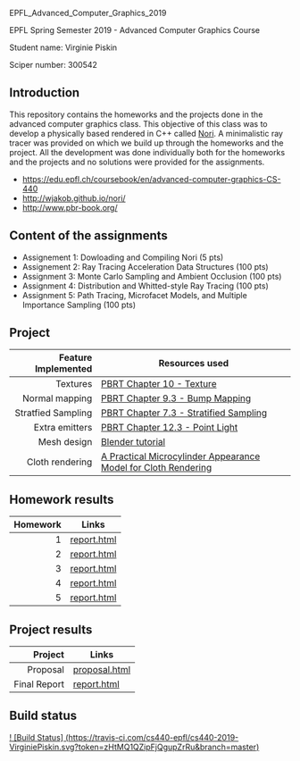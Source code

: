EPFL_Advanced_Computer_Graphics_2019

EPFL Spring Semester 2019 - Advanced Computer Graphics Course

Student name: Virginie Piskin

Sciper number: 300542

## Introduction

This repository contains the homeworks and the projects done in the advanced
computer graphics class. This objective of this class was to develop a physically
based rendered in C++ called [Nori](http://wjakob.github.io/nori/).
A minimalistic ray tracer was provided on which we build up through the homeworks
and the project. All the development was done individually both for the homeworks
and the projects and no solutions were provided for the assignments.

- https://edu.epfl.ch/coursebook/en/advanced-computer-graphics-CS-440
- http://wjakob.github.io/nori/
- http://www.pbr-book.org/

## Content of the assignments

- Assignement 1: Dowloading and Compiling Nori (5 pts)
- Assignement 2: Ray Tracing Acceleration Data Structures (100 pts)
- Assignment 3: Monte Carlo Sampling and Ambient Occlusion (100 pts)
- Assignment 4: Distribution and Whitted-style Ray Tracing (100 pts)
- Assignment 5: Path Tracing, Microfacet Models, and Multiple Importance Sampling (100 pts)

## Project

| Feature Implemented   |  Resources used
| --------------------: | ---------------------------------------------
| Textures              | [PBRT Chapter 10 - Texture](http://www.pbr-book.org/3ed-2018/Texture.html)
| Normal mapping        | [PBRT Chapter 9.3 - Bump Mapping](http://www.pbr-book.org/3ed-2018/Materials/Bump_Mapping.html)
| Stratfied Sampling    | [PBRT Chapter 7.3 - Stratified Sampling](http://www.pbr-book.org/3ed-2018/Sampling_and_Reconstruction/Stratified_Sampling.html)
| Extra emitters        | [PBRT Chapter 12.3 - Point Light](http://www.pbr-book.org/3ed-2018/Light_Sources/Point_Lights.html)
| Mesh design           | [Blender tutorial](https://www.youtube.com/watch?v=tjY2YXXIel8)
| Cloth rendering       | [A Practical Microcylinder Appearance Model for Cloth Rendering](http://sadeghi.com/a-practical-microcylinder-appearance-model-for-cloth-rendering/)

## Homework results

| Homework   |  Links
| ---------: | ---------------------------------------------
| 1          | [report.html](results/homework-1/report.html)
| 2          | [report.html](results/homework-2/report.html)
| 3          | [report.html](results/homework-3/report.html)
| 4          | [report.html](results/homework-4/report.html)
| 5          | [report.html](results/homework-5/report.html)

## Project results

| Project        |  Links
| -------------: | ---------------------------------------------
| Proposal       | [proposal.html](results/project-proposal/proposal.html)
| Final Report   | [report.html](results/project/report.html)

## Build status

[! [Build Status] (https://travis-ci.com/cs440-epfl/cs440-2019-VirginiePiskin.svg?token=zHtMQ1QZipFjQgupZrRu&branch=master)](https://travis-ci.com/cs440-epfl/cs440-2019-VirginiePiskin)
